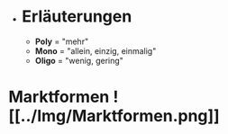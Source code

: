 - # Erläuterungen #
	- **Poly** = "mehr"
	- **Mono** = "allein, einzig, einmalig"
	- **Oligo** = "wenig, gering"

# Marktformen ![[../Img/Marktformen.png]]

